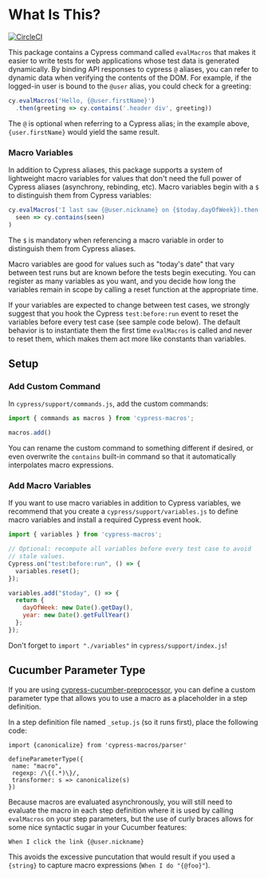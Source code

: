 # What Is This?

[![CircleCI](https://circleci.com/gh/onthespotqa/cypress-macros.svg?style=svg)](https://circleci.com/gh/onthespotqa/cypress-macros)

This package contains a Cypress command called `evalMacros` that makes it
easier to write tests for web applications whose test data is generated
dynamically. By binding API responses to cypress `@` aliases, you can
refer to dynamic data when verifying the contents of the DOM. For
example, if the logged-in user is bound to the `@user` alias, you could
check for a greeting:

```js
cy.evalMacros('Hello, {@user.firstName}')
  .then(greeting => cy.contains('.header div', greeting))
```

The `@` is optional when referring to a Cypress alias; in the example above,
`{user.firstName}` would yield the same result.

### Macro Variables

In addition to Cypress aliases, this package supports a system of lightweight
macro variables for values that don't need the full power of Cypress aliases
(asynchrony, rebinding, etc). Macro variables begin with a `$` to distinguish
them from Cypress variables:

```js
cy.evalMacros('I last saw {@user.nickname} on {$today.dayOfWeek}).then(
  seen => cy.contains(seen)
)
```

The `$` is mandatory when referencing a macro variable in order to distinguish
them from Cypress aliases.

Macro variables are good for values such as "today's date" that vary
between test runs but are known before the tests begin executing.
You can register as many variables as you want, and you decide how
long the variables remain in scope by calling a reset function
at the appropriate time.

If your variables are expected to change between test cases, we
strongly suggest that you hook the Cypress `test:before:run` event
to reset the variables before every test case (see sample code below).
The default behavior is to instantiate them the first time `evalMacros`
is called and never to reset them, which makes them act more like
constants than variables.

## Setup

### Add Custom Command

In `cypress/support/commands.js`,  add the custom commands:

```js
import { commands as macros } from 'cypress-macros';

macros.add()

```

You can rename the custom command to something different if desired, or even
overwrite the `contains` built-in command so that it automatically
interpolates macro expressions.

### Add Macro Variables

If you want to use macro variables in addition to Cypress variables, we
recommend that you create a `cypress/support/variables.js` to define
macro variables and install a required Cypress event hook.

```js
import { variables } from 'cypress-macros';

// Optional: recompute all variables before every test case to avoid
// stale values.
Cypress.on("test:before:run", () => {
  variables.reset();
});

variables.add("$today", () => {
  return {
    dayOfWeek: new Date().getDay(),
    year: new Date().getFullYear()
  };
});
```

Don't forget to `import "./variables"` in `cypress/support/index.js`!

## Cucumber Parameter Type

If you are using [cypress-cucumber-preprocessor](https://www.npmjs.com/package/cypress-cucumber-preprocessor),
you can define a custom parameter type that allows you to use a macro as a
placeholder in a step definition.

In a step definition file named `_setup.js` (so it runs first), place the
following code:

```
import {canonicalize} from 'cypress-macros/parser'

defineParameterType({
 name: "macro",
 regexp: /\{(.*)\}/,
 transformer: s => canonicalize(s) 
})
```

Because macros are evaluated asynchronously, you will still need to evaluate
the macro in each step definition where it is used by calling `evalMacros`
on your step parameters, but the use of curly braces allows for some nice
syntactic sugar in your Cucumber features:

```
When I click the link {@user.nickname}
```

This avoids the excessive puncutation that would result if you used a `{string}`
to capture macro expressions (`When I do "{@foo}"`).

